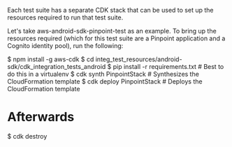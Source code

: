 Each test suite has a separate CDK stack that can be used to set up the resources required to run that test suite.

Let's take aws-android-sdk-pinpoint-test as an example. To bring up the resources required (which for this test suite are a Pinpoint application and a Cognito identity pool), run the following:

$ npm install -g aws-cdk
$ cd integ_test_resources/android-sdk/cdk_integration_tests_android
$ pip install -r requirements.txt    # Best to do this in a virtualenv
$ cdk synth PinpointStack            # Synthesizes the CloudFormation template
$ cdk deploy PinpointStack           # Deploys the CloudFormation template

# Afterwards
$ cdk destroy
